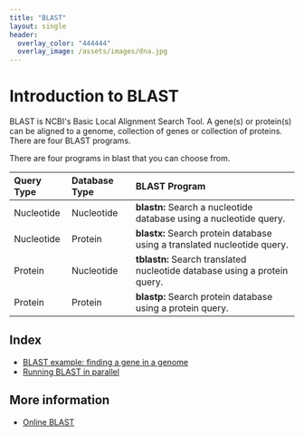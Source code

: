 ```yaml
---
title: "BLAST"
layout: single
header:
  overlay_color: "444444"
  overlay_image: /assets/images/dna.jpg
---
```


# Introduction to BLAST

BLAST is NCBI's Basic Local Alignment Search Tool.  A gene(s) or protein(s) can be aligned to a genome, collection of genes or collection of proteins. There are four BLAST programs.

There are four programs in blast that you can choose from.

|Query Type	|Database Type	|BLAST Program|
|:------------- |:-------------|:-----|
|Nucleotide	|Nucleotide	|**blastn:** Search a nucleotide database using a nucleotide query.|
|Nucleotide |Protein	|**blastx:** Search protein database using a translated nucleotide query.|
|Protein	|Nucleotide	|**tblastn:** Search translated nucleotide database using a protein query.|
|Protein | Protein	|**blastp:** Search protein database using a protein query.|

## Index

* [BLAST example: finding a gene in a genome](blastExample.md)
* [Running BLAST in parallel](blastExample.md)



## More information

* [Online BLAST](https://blast.ncbi.nlm.nih.gov/Blast.cgi)
